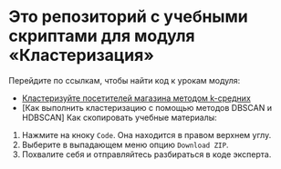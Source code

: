 # Это репозиторий с учебными скриптами для модуля «Кластеризация»

Перейдите по ссылкам, чтобы найти код к урокам модуля:
- [Кластеризуйте посетителей магазина методом k-средних](https://github.com/Eduson-DataScience/DataScience/tree/main/%D0%A1lustering/K-means)
- [Как выполнить кластеризацию с помощью методов DBSCAN и HDBSCAN]
Как скопировать учебные материалы:
1. Нажмите на кноку <code>Code</code>. Она находится в правом верхнем углу.
2. Выберите в выпадающем меню опцию <code>Download ZIP</code>.
3. Похвалите себя и отправляйтесь разбираться в коде эксперта.
